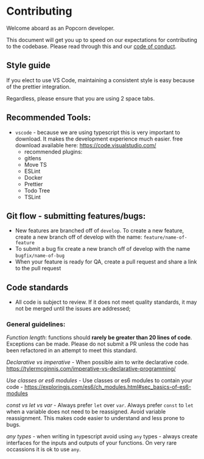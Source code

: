 # Contributing


Welcome aboard as an Popcorn developer.

This document will get you up to speed on our expectations for contributing to the codebase. Please read through this and our [code of conduct](./CODE_OF_CONDUCT.md).


## Style guide

If you elect to use VS Code, maintaining a consistent style is easy because of the prettier integration.

Regardless, please ensure that you are using 2 space tabs.

## Recommended Tools:
-  `vscode` - because we are using typescript this is very important to download. It makes the development experience much easier. free download available here: https://code.visualstudio.com/
   - recommended plugins:
    - gitlens
    - Move TS
    - ESLint
    - Docker
    - Prettier
    - Todo Tree
    - TSLint


## Git flow - submitting features/bugs:
- New features are branched off of `develop`. To create a new feature, create a new branch off of develop with the name: `feature/name-of-feature`
- To submit a bug fix create a new branch off of develop with the name `bugfix/name-of-bug`
- When your feature is ready for QA, create a pull request and share a link to the pull request

## Code standards
- All code is subject to review. If it does not meet quality standards, it may not be merged until the issues are addressed;

###  General guidelines: 

  *Function length*: functions should __rarely be greater than 20 lines of code__. Exceptions can be made. Please do not submit a PR unless the code has been refactored in an attempt to meet this standard. 

  *Declarative vs imperative* - When possible aim to write declarative code. https://tylermcginnis.com/imperative-vs-declarative-programming/

  *Use classes or es6 modules* - Use classes or es6 modules to contain your code - https://exploringjs.com/es6/ch_modules.html#sec_basics-of-es6-modules

  *const vs let vs var* - Always prefer `let` over `var`. Always prefer `const` to `let` when a variable does not need to be reassigned. Avoid variable reassignment. This makes code easier to understand and less prone to bugs.

  *any types* - when writing in typescript avoid using `any` types - always create interfaces for the inputs and outputs of your functions. On very rare occassions it is ok to use `any`.
